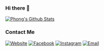 ### Hi there 👋

[![Phong's Github Stats](https://github-readme-stats.vercel.app/api?username=minhphongvn&show_icons=true&count_private=true)](https://github.com/minhphongvn)

<h3>  Contact Me </h3>

<p>
<a href="https://minhphongvn.github.io"><img alt="Website" src="https://img.shields.io/badge/Website-minhphongvn.github.io-skyblue?style=flat-square&logo=google-chrome"></a>
<a href="https://www.facebook.com/tisun2000"><img alt="Facebook" src="https://img.shields.io/badge/Facebook-Phong%20Nguyen-blue?style=flat-square&logo=facebook"></a>
<a href="https://www.instagram.com/miin.foong/"><img alt="Instagram" src="https://img.shields.io/badge/Instagram-minhphongvn-purple?style=flat-square&logo=instagram"></a>
<a href="mailto:minhphonglhu@gmail.com"><img alt="Email" src="https://img.shields.io/badge/Email-minhphonglhu@gmail.com-red?style=flat-square&logo=gmail"></a>
</p>
